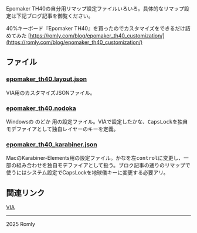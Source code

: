 Epomaker TH40の自分用リマップ設定ファイルいろいろ。具体的なリマップ設定は下記ブログ記事を御覧ください。

40%キーボード『Epomaker TH40』を買ったのでカスタマイズをできるだけ詰めてみた
[https://romly.com/blog/epomaker_th40_customization/](https://romly.com/blog/epomaker_th40_customization/)

## ファイル

### [epomaker_th40.layout.json](./epomaker_th40.layout.json)

VIA用のカスタマイズJSONファイル。

### [epomaker_th40.nodoka](./epomaker_th40.nodoka)

Windowsの のどか 用の設定ファイル。VIAで設定した<kbd>かな</kbd>、<kbd>CapsLock</kbd>を独自モデファイアとして独自レイヤーのキーを定義。

### [epomaker_th40_karabiner.json](./epomaker_th40_karabiner.json)

MacのKarabiner-Elements用の設定ファイル。<kbd>かな</kbd>を左<kbd>control</kbd>に変更し、一部の組み合わせを独自モデファイアとして扱う。ブロク記事の通りのリマップで使うにはシステム設定でCapsLockを地球儀キーに変更する必要アリ。

## 関連リンク

[VIA](https://www.usevia.app/)

-----
2025 Romly